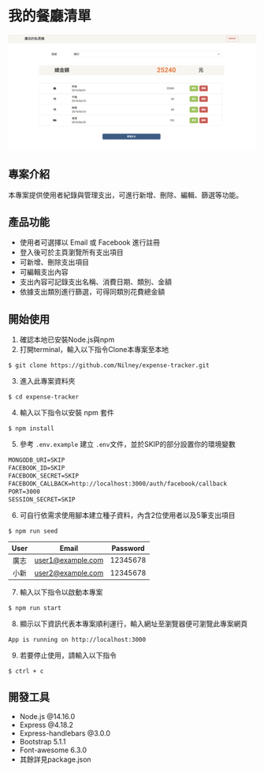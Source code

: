 # 我的餐廳清單
![Index page for expense-tracker](./public/photo/screenshot-230722.png)

## 專案介紹
本專案提供使用者紀錄與管理支出，可進行新增、刪除、編輯、篩選等功能。

## 產品功能
* 使用者可選擇以 Email 或 Facebook 進行註冊
* 登入後可於主頁瀏覽所有支出項目
* 可新增、刪除支出項目
* 可編輯支出內容
* 支出內容可記錄支出名稱、消費日期、類別、金額
* 依據支出類別進行篩選，可得同類別花費總金額

## 開始使用
1. 確認本地已安裝Node.js與npm
2. 打開terminal，輸入以下指令Clone本專案至本地
  ```
  $ git clone https://github.com/Nilney/expense-tracker.git
  ```
3. 進入此專案資料夾
  ```
  $ cd expense-tracker
  ```
4. 輸入以下指令以安裝 npm 套件
  ```
  $ npm install
  ```
5. 參考 `.env.example` 建立 `.env`文件，並於SKIP的部分設置你的環境變數
  ```
  MONGODB_URI=SKIP
  FACEBOOK_ID=SKIP
  FACEBOOK_SECRET=SKIP
  FACEBOOK_CALLBACK=http://localhost:3000/auth/facebook/callback
  PORT=3000
  SESSION_SECRET=SKIP
  ```
6. 可自行依需求使用腳本建立種子資料，內含2位使用者以及5筆支出項目
  ```
  $ npm run seed
  ```
| User | Email             | Password |
| :---:| :---------------: | :------: |
| 廣志 | user1@example.com | 12345678 |
| 小新 | user2@example.com | 12345678 |
7. 輸入以下指令以啟動本專案
  ```
  $ npm run start
  ```
8. 顯示以下資訊代表本專案順利運行，輸入網址至瀏覽器便可瀏覽此專案網頁
  ```
  App is running on http://localhost:3000
  ```
9. 若要停止使用，請輸入以下指令
  ```
  $ ctrl + c
  ```

## 開發工具
* Node.js @14.16.0
* Express @4.18.2
* Express-handlebars @3.0.0
* Bootstrap 5.1.1
* Font-awesome 6.3.0
* 其餘詳見package.json